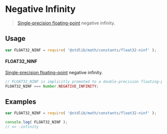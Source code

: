 # Negative Infinity

> [Single-precision floating-point][ieee754] negative infinity.


<!-- <usage> -->

## Usage

``` javascript
var FLOAT32_NINF = require( '@stdlib/math/constants/float32-ninf' );
```

#### FLOAT32_NINF

[Single-precision floating-point][ieee754] negative infinity.

``` javascript
// FLOAT32_NINF is implicitly promoted to a double-precision floating-point number...
FLOAT32_NINF === Number.NEGATIVE_INFINITY;
```

<!-- </usage> -->


<!-- <examples> -->

## Examples

``` javascript
var FLOAT32_NINF = require( '@stdlib/math/constants/float32-ninf' );

console.log( FLOAT32_NINF );
// => -infinity
```

<!-- </examples> -->


<!-- <links> -->

[ieee754]: https://en.wikipedia.org/wiki/IEEE_754-1985

<!-- </links> -->
